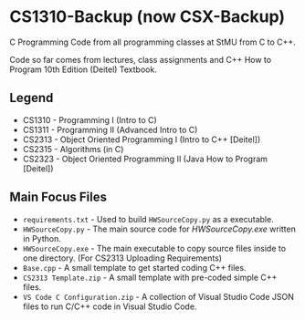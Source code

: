 # CS1310-Backup (now CSX-Backup)
C Programming Code from all programming classes at StMU from C to C++.

Code so far comes from lectures, class assignments and C++ How to Program 10th Edition (Deitel) Textbook.

## Legend
- CS1310 - Programming I (Intro to C)
- CS1311 - Programming II (Advanced Intro to C)
- CS2313 - Object Oriented Programming I (Intro to C++ [Deitel])
- CS2315 - Algorithms (in C)
- CS2323 - Object Oriented Programming II (Java How to Program [Deitel])

## Main Focus Files
- `requirements.txt` - Used to build `HWSourceCopy.py` as a executable.
- `HWSourceCopy.py` - The main source code for *HWSourceCopy.exe* written in Python.
- `HWSourceCopy.exe` - The main executable to copy source files inside to one directory. (For CS2313 Uploading Requirements)
- `Base.cpp` - A small template to get started coding C++ files.
- `CS2313 Template.zip` - A small template with pre-coded simple C++ files.
- `VS Code C Configuration.zip` - A collection of Visual Studio Code JSON files to run C/C++ code in Visual Studio Code.
